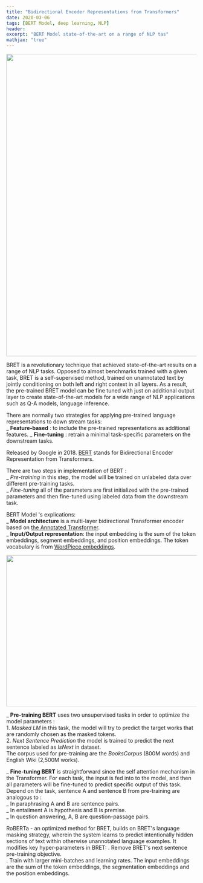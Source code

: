 ```yaml
---
title: "Bidirectional Encoder Representations from Transformers"
date: 2020-03-06
tags: [BERT Model, deep learning, NLP]
header:
excerpt: "BERT Model state-of-the-art on a range of NLP tas"
mathjax: "true"
---
```

<img src="{{ site.url }}{{ site.baseurl }}/images/bert/logo.jpg"  width="1000px" height='800px'/>

BRET is a revolutionary technique that achieved state-of-the-art results on a range of NLP tasks. 
Opposed to almost benchmarks trained with a given task, BRET is a self-supervised method, trained on unannotated text by jointly conditioning on both left and right context in all layers. As a result, the pre-trained BRET model can be fine tuned with just on additional output layer to create state-of-the-art models for a wide range of NLP applications such as Q-A models, language inference. 
   
   
There are normally two strategies for applying pre-trained language representations to down stream tasks:   
    _ **Feature-based** : to include the pre-trained representations as additional features. 
    _ **Fine-tuning** : retrain a minimal task-specific parameters on the downstream tasks. 
      
Released by Google in 2018. [BERT](https://github.com/google-research/bert) stands for Bidirectional Encoder Representation from Transformers.
  
There are two steps in implementation of BERT :    
    _ *Pre-training* in this step, the model will be trained on unlabeled data over different pre-training tasks.    
    _ *Fine-tuning* all of the parameters are first initialized with the pre-trained parameters and then fine-tuned using 
labeled data from the downstream task.   

BERT Model 's explications:  
_ **Model architecture** is a multi-layer bidirectional Transformer encoder based on [the Annotated Transformer](https://arxiv.org/abs/1706.03762).   
_ **Input/Output representation**: the input embedding is the sum of the token embeddings, segment embeddings, and position embeddings. The token vocabulary is from [WordPiece embeddings](https://arxiv.org/pdf/1609.08144.pdf).  

<img src="{{ site.url }}{{ site.baseurl }}/images/bert/input_embedding.jpg"  width="700px" height='400px'/>      

_ **Pre-training BERT** uses two unsupervised tasks in order to optimize the model parameters :  
    1.  *Masked LM* in this task, the model will try to predict the target works that are randomly chosen as the masked tokens.   
    2.  *Next Sentence Prediction* the model is trained to predict the next sentence labeled as *IsNext* in dataset.   
    The corpus used for pre-training are the *BooksCorpus* (800M words) and English Wiki (2,500M works).  
    
_ **Fine-tuning BERT** is straightforward since the self attention mechanism in the Transformer. For each task, the input is fed into to the model, and then all parameters will be fine-tuned to predict specific output of this task. Depend on the task, sentence A and sentence B from pre-training are analogous to :   
    _ In paraphrasing A and B are sentence pairs.   
    _ In entailment A is hypothesis and B is premise.   
    _ In question answering, A, B are question-passage pairs.    
    
    
    
    

RoBERTa - an optimized method for BRET, builds on BRET's language masking strategy, 
wherein the system learns to predict intentionally hidden sections of text within otherwise unannotated language examples. 
It modifies key hyper-parameters in BRET: 
    . Remove BRET's next sentence pre-training objective.   
    . Train with larger mini-batches and learning rates. The input embeddings are the sum of the token embeddings, the segmentation embeddings and the position embeddings.   

